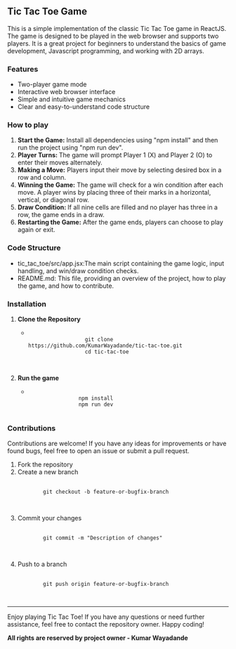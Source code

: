 <h2>Tic Tac Toe Game</h2>
<p>This is a simple implementation of the classic Tic Tac Toe game in ReactJS. The game is designed to be played in the
    web browser and supports two players. It is a great project for beginners to understand the basics of game development,
    Javascript programming, and working with 2D arrays.</p>

<h3>Features</h3>
<ul>
    <li>Two-player game mode</li>
    <li>Interactive web browser interface</li>
    <li>Simple and intuitive game mechanics</li>
    <li>Clear and easy-to-understand code structure</li>
</ul>

<h3>How to play</h3>
<ol>
    <li><b>Start the Game:</b> Install all dependencies using "npm install" and then run the project using "npm run dev". </li>
    <li><b>Player Turns: </b>The game will prompt Player 1 (X) and Player 2 (O) to enter their moves alternately.</li>
    <li><b>Making a Move:</b> Players input their move by selecting desired box in a row and column.
    </li>
    <li><b>Winning the Game:</b> The game will check for a win condition after each move. A player wins by placing three of
        their marks in a horizontal, vertical, or diagonal row.</li>
    <li><b>Draw Condition: </b>If all nine cells are filled and no player has three in a row, the game ends in a draw.</li>
    <li><b>Restarting the Game:</b> After the game ends, players can choose to play again or exit.</li>
</ol>

<h3>Code Structure</h3>
<ul>
    <li>
        tic_tac_toe/src/app.jsx:The main script containing the game logic, input handling, and win/draw condition checks.
    </li>
    <li>
        README.md: This file, providing an overview of the project, how to play the game, and how to contribute.
    </li>
</ul>

<h3>Installation</h3>
<ol>
    <li>
        <b>Clone the Repository</b>
        <ul>
            <li>
              <pre>
                <code>
                  git clone https://github.com/KumarWayadande/tic-tac-toe.git
                  cd tic-tac-toe
                </code>
              </pre>
            </li>
        </ul>
    </li>
    <li>
        <b>Run the game</b>
        <ul>
            <li>
              <pre><code>
                npm install
                npm run dev
              </code></pre>
            </li>
        </ul>
    </li>
</ol>

<h3>Contributions</h3>
<p>Contributions are welcome! If you have any ideas for improvements or have found bugs, feel free to open an issue or submit a pull request.</p>
<ol>
  <li>Fork the repository</li>
  <li>Create a new branch
    <pre>
      <code>
        git checkout -b feature-or-bugfix-branch
      </code>
    </pre>
  </li>
  <li>
    Commit your changes
    <pre>
      <code>
        git commit -m "Description of changes"
      </code>
    </pre>
  </li>
  <li>
    Push to a branch
    <pre>
      <code>
        git push origin feature-or-bugfix-branch
      </code>
    </pre>
  </li>
</ol>

<hr />
Enjoy playing Tic Tac Toe! If you have any questions or need further assistance, feel free to contact the repository owner. Happy coding!


<p><b>All rights are reserved by project owner - Kumar Wayadande</p></b>
